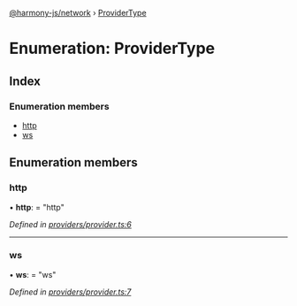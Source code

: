 [@harmony-js/network](../globals.md) › [ProviderType](providertype.md)

# Enumeration: ProviderType

## Index

### Enumeration members

* [http](providertype.md#http)
* [ws](providertype.md#ws)

## Enumeration members

###  http

• **http**: = "http"

*Defined in [providers/provider.ts:6](https://github.com/FireStack-Lab/Harmony-sdk-core/blob/33571de/packages/harmony-network/src/providers/provider.ts#L6)*

___

###  ws

• **ws**: = "ws"

*Defined in [providers/provider.ts:7](https://github.com/FireStack-Lab/Harmony-sdk-core/blob/33571de/packages/harmony-network/src/providers/provider.ts#L7)*
